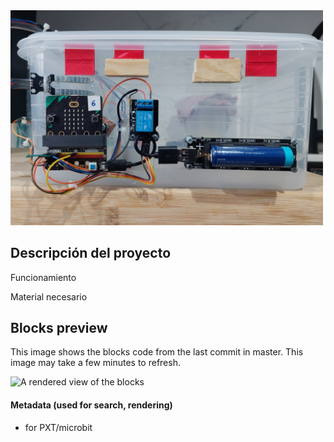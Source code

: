 <img src="https://github.com/IESValledelSol/RiegoAutomatico/blob/master/20230422_184611.jpg" width="500px">



## Descripción del proyecto

Funcionamiento

Material necesario


## Blocks preview

This image shows the blocks code from the last commit in master.
This image may take a few minutes to refresh.

![A rendered view of the blocks](https://github.com/tecnoprofesor/automaticwatering/raw/master/.github/makecode/blocks.png)

#### Metadata (used for search, rendering)

* for PXT/microbit
<script src="https://makecode.com/gh-pages-embed.js"></script><script>makeCodeRender("{{ site.makecode.home_url }}", "{{ site.github.owner_name }}/{{ site.github.repository_name }}");</script>
